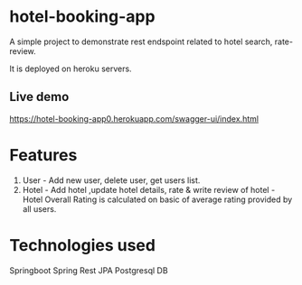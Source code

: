# hotel-booking-app
A simple project to demonstrate rest endspoint related to hotel search, rate-review.

It is deployed on heroku servers.

## Live demo
  https://hotel-booking-app0.herokuapp.com/swagger-ui/index.html
 
# Features
  1. User - Add new user, delete user, get users list.
  2. Hotel - Add hotel ,update hotel details, rate & write review of hotel - Hotel Overall Rating is calculated on basic of average rating provided by all users.
 
# Technologies used
   Springboot
   Spring Rest
   JPA
   Postgresql DB
